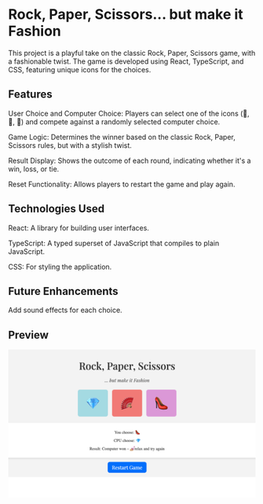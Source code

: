 # Rock, Paper, Scissors... but make it Fashion

This project is a playful take on the classic Rock, Paper, Scissors game, with a fashionable twist. The game is developed using React, TypeScript, and CSS, featuring unique icons for the choices.

## Features

User Choice and Computer Choice: Players can select one of the icons (💎, 🪭, 👠) and compete against a randomly selected computer choice.

Game Logic: Determines the winner based on the classic Rock, Paper, Scissors rules, but with a stylish twist.

Result Display: Shows the outcome of each round, indicating whether it's a win, loss, or tie.

Reset Functionality: Allows players to restart the game and play again.

## Technologies Used

React: A library for building user interfaces.

TypeScript: A typed superset of JavaScript that compiles to plain JavaScript.

CSS: For styling the application.

## Future Enhancements

Add sound effects for each choice.

## Preview

![screenshot](/public/img/preview-rock-paper-scissors.png)
